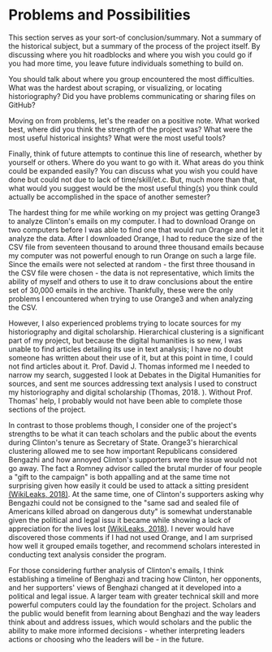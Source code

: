 # Problems and Possibilities

This section serves as your sort-of conclusion/summary. Not a summary of the historical subject, but a summary of the process of the project itself. By discussing where you hit roadblocks and where you wish you could go if you had more time, you leave future individuals something to build on.

You should talk about where you group encountered the most difficulties. What was the hardest about scraping, or visualizing, or locating historiography? Did you have problems communicating or sharing files on GitHub?

Moving on from problems, let's the reader on a positive note. What worked best, where did you think the strength of the project was? What were the most useful historical insights? What were the most useful tools?

Finally, think of future attempts to continue this line of research, whether by yourself or others. Where do you want to go with it. What areas do you think could be expanded easily? You can discuss what you wish you could have done but could not due to lack of time/skill/et.c. But, much more than that, what would you suggest would be the most useful thing(s) you think could actually be accomplished in the space of another semester?


The hardest thing for me while working on my project was getting Orange3 to analyze Clinton's emails on my computer. I had to download Orange on two computers before I was able to find one that would run Orange and let it analyze the data. After I downloaded Orange, I had to reduce the size of the CSV file from seventeen thousand to around three thousand emails because my computer was not powerful enough to run Orange on  such a large file.  Since the emails were not selected at random - the first three thousand in the CSV file were chosen - the data is not representative, which limits the ability of myself and others to use it to draw conclusions about the entire set of 30,000 emails in the archive. Thankfully, these were the only problems I encountered when trying to use Orange3 and when analyzing the CSV.

However, I also experienced  problems trying to locate sources for my historiography and digital scholarship. Hierarchical clustering is a significant part of my project, but because the digital humanities is so new, I was unable to find articles detailing its use in text analysis; I have no doubt someone has written about their use of it, but at this point in time, I could not find articles about it. Prof. David J. Thomas informed me I needed to narrow my search, suggested I look at Debates in the Digital Humanities for sources, and sent me sources addressing text analysis I used to construct my historiography and digital scholarship (Thomas, 2018. ). Without Prof. Thomas' help, I probably would not have been able to complete those sections of the project. 

In contrast to those problems though, I consider one of the project's strengths to be what it can teach scholars and the public about the events during Clinton's tenure as Secretary of State. Orange3's hierarchical clustering allowed me to see how important Republicans considered Bengazhi and how annoyed Clinton's supporters were the issue would not go away. The fact a Romney advisor called the brutal murder of four people a "gift to the campaign" is both appalling and at the same time not surprising given how easily it could be used to attack a sitting president [(WikiLeaks, 2018)](https://wikileaks.org/clinton-emails/). At the same time, one of Clinton's supporters asking why Bengazhi could not be consigned to the "same sad and sealed file of Americans killed abroad on dangerous duty" is somewhat understanable given the political and legal issu it became while showing a lack of appreciation for the lives lost [(WikiLeaks, 2018)](https://wikileaks.org/clinton-emails/). I never would have discovered those comments if I had not used Orange, and I am surprised how well it grouped emails together, and recommend scholars interested in conducting text analysis consider the program. 

For those considering further analysis of Clinton's emails, I think establishing a timeline of Benghazi and tracing how Clinton, her opponents, and her supporters' views of Benghazi changed at it developed into a political and legal issue. A larger team with greater technical skill and more powerful computers could lay the foundation for the project. Scholars and the public would benefit from learning about Benghazi and the way leaders think about and address issues, which would scholars and the public the ability to make more informed decisions - whether interpreting leaders actions or choosing who the leaders will be - in the future. 


